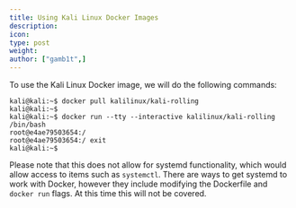 ```yaml
---
title: Using Kali Linux Docker Images
description:
icon:
type: post
weight:
author: ["gamb1t",]
---
```


To use the Kali Linux Docker image, we will do the following commands:

```console
kali@kali:~$ docker pull kalilinux/kali-rolling
kali@kali:~$
kali@kali:~$ docker run --tty --interactive kalilinux/kali-rolling /bin/bash
root@e4ae79503654:/
root@e4ae79503654:/ exit
kali@kali:~$
```

Please note that this does not allow for systemd functionality, which would allow access to items such as `systemctl`. There are ways to get systemd to work with Docker, however they include modifying the Dockerfile and `docker run` flags. At this time this will not be covered.
